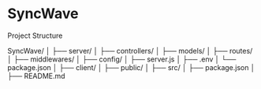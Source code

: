 # SyncWave


Project Structure

SyncWave/
│
├── server/
│   ├── controllers/
│   ├── models/
│   ├── routes/
│   ├── middlewares/
│   ├── config/
│   ├── server.js
│   ├── .env
│   └── package.json
│
├── client/
│   ├── public/
│   ├── src/
│   ├── package.json
│
├── README.md
